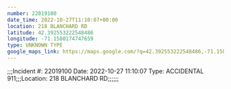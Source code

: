 ```yaml
---
number: 22019100
date_time: 2022-10-27T11:10:07+00:00
location: 218 BLANCHARD RD
latitude: 42.392553222548486
longitude: -71.1580174747659
type: UNKNOWN TYPE
google_maps_link: https://maps.google.com/?q=42.392553222548486,-71.1580174747659
---
```


;;;Incident #: 22019100  Date: 2022-10-27 11:10:07   Type: ACCIDENTAL 911;;;Location: 218 BLANCHARD RD;;;;;;
